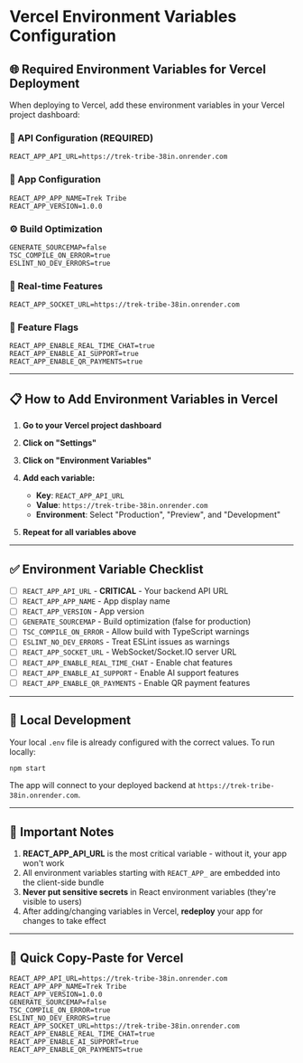 # Vercel Environment Variables Configuration

## 🌐 **Required Environment Variables for Vercel Deployment**

When deploying to Vercel, add these environment variables in your Vercel project dashboard:

### **🔗 API Configuration (REQUIRED)**
```
REACT_APP_API_URL=https://trek-tribe-38in.onrender.com
```

### **📱 App Configuration**
```
REACT_APP_APP_NAME=Trek Tribe
REACT_APP_VERSION=1.0.0
```

### **⚙️ Build Optimization**
```
GENERATE_SOURCEMAP=false
TSC_COMPILE_ON_ERROR=true
ESLINT_NO_DEV_ERRORS=true
```

### **🔌 Real-time Features**
```
REACT_APP_SOCKET_URL=https://trek-tribe-38in.onrender.com
```

### **🚀 Feature Flags**
```
REACT_APP_ENABLE_REAL_TIME_CHAT=true
REACT_APP_ENABLE_AI_SUPPORT=true
REACT_APP_ENABLE_QR_PAYMENTS=true
```

---

## 📋 **How to Add Environment Variables in Vercel**

1. **Go to your Vercel project dashboard**
2. **Click on "Settings"**
3. **Click on "Environment Variables"**
4. **Add each variable:**
   - **Key**: `REACT_APP_API_URL`
   - **Value**: `https://trek-tribe-38in.onrender.com`
   - **Environment**: Select "Production", "Preview", and "Development"

5. **Repeat for all variables above**

---

## ✅ **Environment Variable Checklist**

- [ ] `REACT_APP_API_URL` - **CRITICAL** - Your backend API URL
- [ ] `REACT_APP_APP_NAME` - App display name
- [ ] `REACT_APP_VERSION` - App version
- [ ] `GENERATE_SOURCEMAP` - Build optimization (false for production)
- [ ] `TSC_COMPILE_ON_ERROR` - Allow build with TypeScript warnings
- [ ] `ESLINT_NO_DEV_ERRORS` - Treat ESLint issues as warnings
- [ ] `REACT_APP_SOCKET_URL` - WebSocket/Socket.IO server URL
- [ ] `REACT_APP_ENABLE_REAL_TIME_CHAT` - Enable chat features
- [ ] `REACT_APP_ENABLE_AI_SUPPORT` - Enable AI support features
- [ ] `REACT_APP_ENABLE_QR_PAYMENTS` - Enable QR payment features

---

## 🔧 **Local Development**

Your local `.env` file is already configured with the correct values. To run locally:

```bash
npm start
```

The app will connect to your deployed backend at `https://trek-tribe-38in.onrender.com`.

---

## 🚨 **Important Notes**

1. **REACT_APP_API_URL** is the most critical variable - without it, your app won't work
2. All environment variables starting with `REACT_APP_` are embedded into the client-side bundle
3. **Never put sensitive secrets** in React environment variables (they're visible to users)
4. After adding/changing variables in Vercel, **redeploy** your app for changes to take effect

---

## 🎯 **Quick Copy-Paste for Vercel**

```
REACT_APP_API_URL=https://trek-tribe-38in.onrender.com
REACT_APP_APP_NAME=Trek Tribe
REACT_APP_VERSION=1.0.0
GENERATE_SOURCEMAP=false
TSC_COMPILE_ON_ERROR=true
ESLINT_NO_DEV_ERRORS=true
REACT_APP_SOCKET_URL=https://trek-tribe-38in.onrender.com
REACT_APP_ENABLE_REAL_TIME_CHAT=true
REACT_APP_ENABLE_AI_SUPPORT=true
REACT_APP_ENABLE_QR_PAYMENTS=true
```